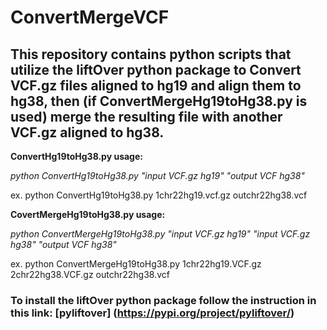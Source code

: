 # ConvertMergeVCF
## **This repository contains python scripts that utilize the liftOver python package to Convert VCF.gz files aligned to hg19 and align them to hg38, then (if ConvertMergeHg19toHg38.py is used) merge the resulting file with another VCF.gz aligned to hg38.** 

**ConvertHg19toHg38.py usage:**

*python ConvertHg19toHg38.py "input VCF.gz hg19" "output VCF hg38"*

ex. python ConvertHg19toHg38.py 1chr22hg19.vcf.gz outchr22hg38.vcf

**CovertMergeHg19toHg38.py usage:**

*python ConvertMergeHg19toHg38.py "input VCF.gz hg19" "input VCF.gz hg38" "output VCF hg38"*

ex. python ConvertMergeHg19toHg38.py 1chr22hg19.VCF.gz 2chr22hg38.VCF.gz outchr22hg38.vcf



### To install the liftOver python package follow the instruction in this link: [pyliftover] (https://pypi.org/project/pyliftover/)
